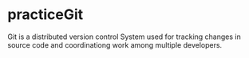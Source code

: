 # practiceGit
Git is a distributed version control System used for tracking changes in source code and coordinationg work among multiple developers.
